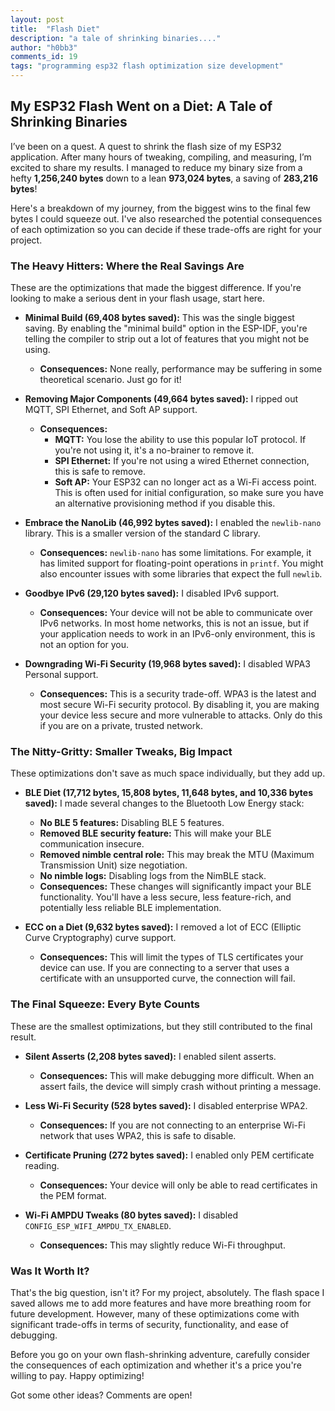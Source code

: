```yaml
---
layout: post
title:  "Flash Diet"
description: "a tale of shrinking binaries...."
author: "h0bb3"
comments_id: 19
tags: "programming esp32 flash optimization size development"
---
```


## My ESP32 Flash Went on a Diet: A Tale of Shrinking Binaries

I’ve been on a quest. A quest to shrink the flash size of my ESP32 application. After many hours of tweaking, compiling, and measuring, I’m excited to share my results. I managed to reduce my binary size from a hefty **1,256,240 bytes** down to a lean **973,024 bytes**, a saving of **283,216 bytes**!

Here's a breakdown of my journey, from the biggest wins to the final few bytes I could squeeze out. I've also researched the potential consequences of each optimization so you can decide if these trade-offs are right for your project.

### The Heavy Hitters: Where the Real Savings Are

These are the optimizations that made the biggest difference. If you're looking to make a serious dent in your flash usage, start here.

* **Minimal Build (69,408 bytes saved):** This was the single biggest saving. By enabling the "minimal build" option in the ESP-IDF, you're telling the compiler to strip out a lot of features that you might not be using.
    * **Consequences:** None really, performance may be suffering in some theoretical scenario. Just go for it!
* **Removing Major Components (49,664 bytes saved):** I ripped out MQTT, SPI Ethernet, and Soft AP support.
    * **Consequences:**
        * **MQTT:** You lose the ability to use this popular IoT protocol. If you're not using it, it's a no-brainer to remove it.
        * **SPI Ethernet:** If you're not using a wired Ethernet connection, this is safe to remove.
        * **Soft AP:** Your ESP32 can no longer act as a Wi-Fi access point. This is often used for initial configuration, so make sure you have an alternative provisioning method if you disable this.

* **Embrace the NanoLib (46,992 bytes saved):** I enabled the `newlib-nano` library. This is a smaller version of the standard C library.
    * **Consequences:** `newlib-nano` has some limitations. For example, it has limited support for floating-point operations in `printf`. You might also encounter issues with some libraries that expect the full `newlib`.

* **Goodbye IPv6 (29,120 bytes saved):** I disabled IPv6 support.
    * **Consequences:** Your device will not be able to communicate over IPv6 networks. In most home networks, this is not an issue, but if your application needs to work in an IPv6-only environment, this is not an option for you.

* **Downgrading Wi-Fi Security (19,968 bytes saved):** I disabled WPA3 Personal support.
    * **Consequences:** This is a security trade-off. WPA3 is the latest and most secure Wi-Fi security protocol. By disabling it, you are making your device less secure and more vulnerable to attacks. Only do this if you are on a private, trusted network.

### The Nitty-Gritty: Smaller Tweaks, Big Impact

These optimizations don't save as much space individually, but they add up.

* **BLE Diet (17,712 bytes, 15,808 bytes, 11,648 bytes, and 10,336 bytes saved):** I made several changes to the Bluetooth Low Energy stack:
    * **No BLE 5 features:** Disabling BLE 5 features.
    * **Removed BLE security feature:** This will make your BLE communication insecure.
    * **Removed nimble central role:** This may break the MTU (Maximum Transmission Unit) size negotiation.
    * **No nimble logs:** Disabling logs from the NimBLE stack.
    * **Consequences:** These changes will significantly impact your BLE functionality. You'll have a less secure, less feature-rich, and potentially less reliable BLE implementation.

* **ECC on a Diet (9,632 bytes saved):** I removed a lot of ECC (Elliptic Curve Cryptography) curve support.
    * **Consequences:** This will limit the types of TLS certificates your device can use. If you are connecting to a server that uses a certificate with an unsupported curve, the connection will fail.

### The Final Squeeze: Every Byte Counts

These are the smallest optimizations, but they still contributed to the final result.

* **Silent Asserts (2,208 bytes saved):** I enabled silent asserts.
    * **Consequences:** This will make debugging more difficult. When an assert fails, the device will simply crash without printing a message.

* **Less Wi-Fi Security (528 bytes saved):** I disabled enterprise WPA2.
    * **Consequences:** If you are not connecting to an enterprise Wi-Fi network that uses WPA2, this is safe to disable.

* **Certificate Pruning (272 bytes saved):** I enabled only PEM certificate reading.
    * **Consequences:** Your device will only be able to read certificates in the PEM format.

* **Wi-Fi AMPDU Tweaks (80 bytes saved):** I disabled `CONFIG_ESP_WIFI_AMPDU_TX_ENABLED`.
    * **Consequences:** This may slightly reduce Wi-Fi throughput.

### Was It Worth It?

That's the big question, isn't it? For my project, absolutely. The flash space I saved allows me to add more features and have more breathing room for future development. However, many of these optimizations come with significant trade-offs in terms of security, functionality, and ease of debugging.

Before you go on your own flash-shrinking adventure, carefully consider the consequences of each optimization and whether it's a price you're willing to pay. Happy optimizing!

Got some other ideas? Comments are open!
